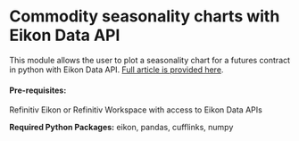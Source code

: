 # Commodity seasonality charts with Eikon Data API

This module allows the user to plot a seasonality chart for a futures contract in python with Eikon Data API. [Full article is provided here](https://developers.refinitiv.com/article/commodity-seasonality-charts-eikon-data-api).

#### Pre-requisites:

Refinitiv Eikon or Refinitiv Workspace with access to Eikon Data APIs

<b>Required Python Packages:</b> eikon, pandas, cufflinks, numpy
